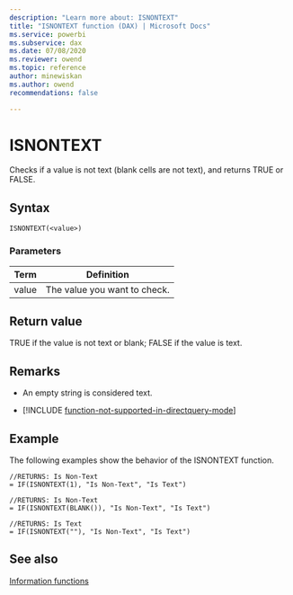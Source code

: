 ```yaml
---
description: "Learn more about: ISNONTEXT"
title: "ISNONTEXT function (DAX) | Microsoft Docs"
ms.service: powerbi 
ms.subservice: dax 
ms.date: 07/08/2020
ms.reviewer: owend
ms.topic: reference
author: minewiskan
ms.author: owend 
recommendations: false

---
```

# ISNONTEXT

Checks if a value is not text (blank cells are not text), and returns TRUE or FALSE.  
  
## Syntax  
  
```dax
ISNONTEXT(<value>)  
```
  
### Parameters  
  
|Term|Definition|  
|--------|--------------|  
|value|The value you want to check.|  
  
## Return value

TRUE if the value is not text or blank; FALSE if the value is text.  
  
## Remarks

- An empty string is considered text.  

- [!INCLUDE [function-not-supported-in-directquery-mode](includes/function-not-supported-in-directquery-mode.md)]
  
## Example

The following examples show the behavior of the ISNONTEXT function.  
  
```dax
//RETURNS: Is Non-Text  
= IF(ISNONTEXT(1), "Is Non-Text", "Is Text")  
  
//RETURNS: Is Non-Text  
= IF(ISNONTEXT(BLANK()), "Is Non-Text", "Is Text")  
  
//RETURNS: Is Text  
= IF(ISNONTEXT(""), "Is Non-Text", "Is Text")  
```
  
## See also

[Information functions](information-functions-dax.md)  
